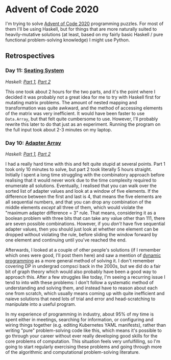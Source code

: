 # Advent of Code 2020

I'm trying to solve [Advent of Code 2020](https://adventofcode.com/2020/) programming puzzles. For most of them I'll be using Haskell, but for things that are more naturally suited to heavily-mutative solutions (at least, based on my fairly basic Haskell / pure functional problem-solving knowledge) I might use Python.

## Retrospectives

### Day 11: [Seating System](https://adventofcode.com/2020/day/11)
*Haskell: [Part 1](https://github.com/DestyNova/advent_of_code_2020/blob/main/day11/Part1.hs), [Part 2](https://github.com/DestyNova/advent_of_code_2020/blob/main/day11/Part1.hs)*

This one took about 2 hours for the two parts, and it's the point where I decided it was probably not a great idea for me to try with Haskell first for mutating matrix problems. The amount of nested mapping and transformation was quite awkward, and the method of accessing elements of the matrix was very inefficient. It would have been faster to use `Data.Array`, but that felt quite cumbersome to use. However, I'll probably rewrite this later to do that just as an experiment.
Running the program on the full input took about 2-3 minutes on my laptop.

### Day 10: [Adapter Array](https://adventofcode.com/2020/day/10)
*Haskell: [Part 1](https://github.com/DestyNova/advent_of_code_2020/blob/main/day10/Part1.hs), [Part 2](https://github.com/DestyNova/advent_of_code_2020/blob/main/day10/Part1.hs)*

I had a really hard time with this and felt quite stupid at several points. Part 1 took only 10 minutes to solve, but part 2 took literally 5 hours straight. Initially I spent a long time struggling with the combinatory approach before realising that it would never work due to the time complexity required to enumerate all solutions.
Eventually, I realised that you can walk over the sorted list of adapter values and look at a window of five elements. If the difference between the first and last is 4, that means the five elements are all sequential numbers, and that you can drop any combination of the middle elements _except_ all three of them, which would violate the "maximum adapter difference = 3" rule. That means, considering it as a boolean problem with three bits that can take any value other than 111, there are seven possible combinations. However, if you _don't_ have five sequential adapter values, then you should just look at whether one element can be dropped without violating the rule, before sliding the window forward by one element and continuing until you've reached the end.

Afterwards, I looked at a couple of other people's solutions (if I remember which ones were good, I'll post them here) and saw a mention of [dynamic programming](https://en.wikipedia.org/wiki/Dynamic_programming) as a more general method of solving it. I don't remember covering DP in undergrad compsci back in the 2000s, but we did do a fair bit of graph theory which would also probably have been a good way to approach this. After a few struggles like today, I'm seeing a recurring issue I tend to into with these problems: I don't follow a systematic method of understanding and solving them, and instead have to reason about each one from scratch, which usually means coming up with quite inefficient and naieve solutions that need lots of trial and error and head-scratching to manipulate into a useful program.

In my experience of programming in industry, about 95% of my time is spent either in meetings, searching for information, or configuring and wiring things together (e.g. editing Kubernetes YAML manifests), rather than writing "pure" problem-solving code like this, which means it's possible to go through your career without ever really developing good skills for the core problems of computation. This situation feels very unfulfilling, so I'm going to start regularly exercising these problems and going through more of the algorithmic and computational problem-solving literature.

